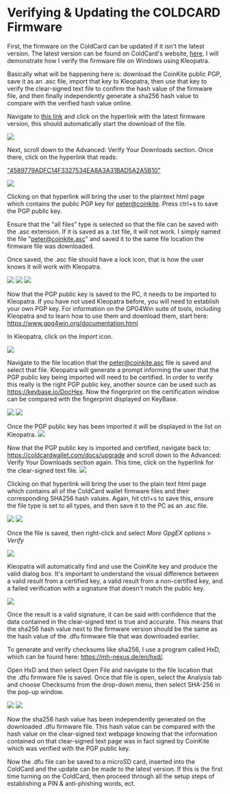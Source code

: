 # Verifying & Updating the COLDCARD Firmware
First, the firmware on the ColdCard can be updated if it isn't the latest version. The latest version can be found on ColdCard's website, [here](https://coldcardwallet.com/docs/upgrade). I will demonstrate how I verify the firmware file on Windows using Kleopatra. 

Basically what will be happening here is: download the CoinKite public PGP, save it as an .asc file, import that key to Kleopatra, then use that key to verify the clear-signed text file to confirm the hash value of the firmware file, and then finally independently generate a sha256 hash value to compare with the verified hash value online. 

Navigate to [this link](https://coldcardwallet.com/docs/upgrade) and click on the hyperlink with the latest firmware version, this should automatically start the download of the file.

![](assets/verify0.png)

Next, scroll down to the Advanced: Verify Your Downloads section. Once there, click on the hyperlink that reads: 

["4589779ADFC14F3327534EA8A3A31BAD5A2A5B10"](https://keyserver.ubuntu.com/pks/lookup?op=get&search=0xA3A31BAD5A2A5B10)

![](assets/verify1.jpg)

Clicking on that hyperlink will bring the user to the plaintext html page which contains the public PGP key for [peter@coinkite](https://twitter.com/DocHex). Press ctrl+s to save the PGP public key. 

Ensure that the "all files" type is selected so that the file can be saved with the .asc extension. If it is saved as a .txt file, it will not work. I simply named the file "peter@coinkite.asc" and saved it to the same file location the firmware file was downloaded. 

Once saved, the .asc file should have a lock icon, that is how the user knows it will work with Kleopatra.

![](assets/verify2.jpg)
![](assets/verify8.png)
![](assets/verify10.png)

Now that the PGP public key is saved to the PC, it needs to be imported to Kleopatra. If you have not used Kleopatra before, you will need to establish your own PGP key. For information on the GPG4Win suite of tools, including Kleopatra and to learn how to use them and download them, start here: https://www.gpg4win.org/documentation.html

In Kleopatra, click on the *Import* icon.

![](assets/Verify22.png)

Navigate to the file location that the peter@coinkite.asc file is saved and select that file. Kleopatra will generate a prompt informing the user that the PGP public key being imported will need to be certified. In order to verify this really is the right PGP public key, another source can be used such as https://keybase.io/DocHex. Now the fingerprint on the certification window can be compared with the fingerprint displayed on KeyBase.

![](assets/verify12.png)
![](assets/verify7.png)

Once the PGP public key has been imported it will be displayed in the list on Kleopatra.
![](assets/Verify13.png)

Now that the PGP public key is imported and certified, navigate back to: https://coldcardwallet.com/docs/upgrade and scroll down to the Advanced: Verify Your Downloads section again. This time, click on the hyperlink for the clear-signed text file.
![](assets/verify3.jpg)

Clicking on that hyperlink will bring the user to the plain text html page which contains all of the ColdCard wallet firmware files and their corresponding SHA256 hash values. Again, hit ctrl+s to save this, ensure the file type is set to all types, and then save it to the PC as an .asc file.

![](assets/verify18.png)
![](assets/Verify14.png)

Once the file is saved, then right-click and select *More GpgEX options* > *Verify*

![](assets/Verify15.png)

Kleopatra will automatically find and use the CoinKite key and produce the valid dialog box. It's important to understand the visual difference between a valid result from a certified key, a valid result from a non-certified key, and a failed verification with a signature that doesn't match the public key.

![](assets/verify16.png)

Once the result is a valid signature, it can be said with confidence that the data contained in the clear-signed text is true and accurate. This means that the sha256 hash value next to the firmware version should be the same as the hash value of the .dfu firmware file that was downloaded earlier. 

To generate and verify checksums like sha256, I use a program called HxD, which can be found here: https://mh-nexus.de/en/hxd/.

Open HxD and then select Open File and navigate to the file location that the .dfu firmware file is saved. Once that file is open, select the Analysis tab and choose Checksums from the drop-down menu, then select SHA-256 in the pop-up window.

![](assets/verify17.png)
![](assets/verify9.png)

Now the sha256 hash value has been independently generated on the downloaded .dfu firmware file. This hash value can be compared with the hash value on the clear-signed text webpage knowing that the information contained on that clear-signed text page was in fact signed by CoinKite which was verified with the PGP public key.

Now the .dfu file can be saved to a microSD card, inserted into the ColdCard and the update can be made to the latest version. If this is the first time turning on the ColdCard, then proceed through all the setup steps of establishing a PIN & anti-phishing words, ect.
